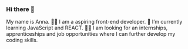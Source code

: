 ### Hi there 👋

My name is Anna.
:woman_technologist: I am a aspiring front-end developer. 
🌱 I’m currently learning JavaScript and REACT.
:woman_office_worker: I am looking for an internships, apprenticeships and job opportunities where I can further develop my coding skills. 

<!--
**annakocot/annakocot** is a ✨ _special_ ✨ repository because its `README.md` (this file) appears on your GitHub profile.

Here are some ideas to get you started:

- 🔭 I’m currently working on ...


- 🌱 I’m currently learning 
- 👯 I’m looking to collaborate on ...
- 🤔 I’m looking for help with ...
- 💬 Ask me about ...
- 📫 How to reach me: ...
- 😄 Pronouns: ...
- ⚡ Fun fact: ...
-->
